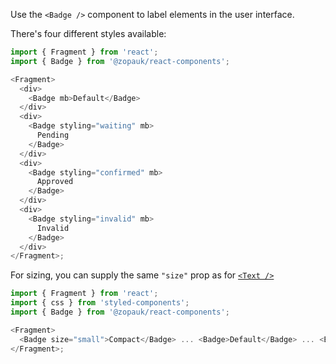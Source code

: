 Use the `<Badge />` component to label elements in the user interface.

There's four different styles available:

```js
import { Fragment } from 'react';
import { Badge } from '@zopauk/react-components';

<Fragment>
  <div>
    <Badge mb>Default</Badge>
  </div>
  <div>
    <Badge styling="waiting" mb>
      Pending
    </Badge>
  </div>
  <div>
    <Badge styling="confirmed" mb>
      Approved
    </Badge>
  </div>
  <div>
    <Badge styling="invalid" mb>
      Invalid
    </Badge>
  </div>
</Fragment>;
```

For sizing, you can supply the same `"size"` prop as for [`<Text />`](#/Components?id=text)

```js
import { Fragment } from 'react';
import { css } from 'styled-components';
import { Badge } from '@zopauk/react-components';

<Fragment>
  <Badge size="small">Compact</Badge> ... <Badge>Default</Badge> ... <Badge size="large">Large</Badge>
</Fragment>;
```
